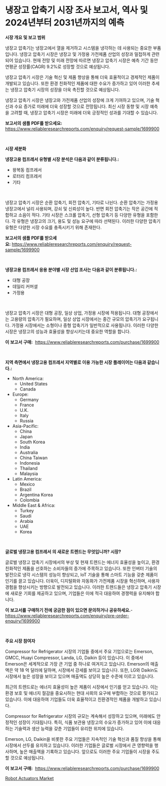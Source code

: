 <p><h1>냉장고 압축기 시장 조사 보고서, 역사 및 2024년부터 2031년까지의 예측</h1></p><p><strong>시장 개요 및 보고 범위</strong></p>
<p><p>냉장고 압축기는 냉장고에서 열을 제거하고 시스템을 냉각하는 데 사용되는 중요한 부품입니다. 냉장고 압축기 시장은 냉장고 및 가정용 가전제품 산업의 성장과 밀접하게 관련되어 있습니다. 현재 전망 및 미래 전망에 따르면 냉장고 압축기 시장은 예측 기간 동안 연평균 성장률(CAGR) 9.2%로 성장할 것으로 예상됩니다.</p><p>냉장고 압축기 시장은 기술 혁신 및 제품 향상을 통해 더욱 효율적이고 경제적인 제품이 개발되고 있습니다. 또한 환경 친화적인 제품에 대한 수요가 증가하고 있어 이러한 추세는 냉장고 압축기 시장의 성장을 더욱 촉진할 것으로 예상됩니다.</p><p>냉장고 압축기 시장은 냉장고와 가전제품 산업의 성장에 크게 기여하고 있으며, 기술 혁신과 수요 증가로 미래에 더욱 성장할 것으로 전망됩니다. 최신 시장 동향 및 시장 예측을 고려할 때, 냉장고 압축기 시장은 미래에 더욱 긍정적인 성과를 기대할 수 있습니다.</p></p>
<p><strong>보고서의 샘플 PDF를 받으세요:</strong> <a href="https://www.reliableresearchreports.com/enquiry/request-sample/1699900">https://www.reliableresearchreports.com/enquiry/request-sample/1699900</a></p>
<p>&nbsp;</p>
<p><strong>시장 세분화</strong></p>
<p><strong>냉장고용 컴프레서 유형별 시장 분석은 다음과 같이 분류됩니다.:</strong></p>
<p><ul><li>왕복동 컴프레서</li><li>로터리 컴프레서</li><li>기타</li></ul></p>
<p>&nbsp;</p>
<p><p>냉장고 압축기 시장은 순환 압축기, 회전 압축기, 기타로 나뉜다. 순환 압축기는 가정용 냉장고에서 널리 사용되며, 강쇠 및 신뢰성이 높다. 반면 회전 압축기는 작은 공간에 적합하고 소음이 적다. 기타 시장은 스크롤 압축기, 선형 압축기 등 다양한 유형을 포함한다. 각 유형은 냉장고의 크기, 용도 및 성능 요구에 따라 선택된다. 이러한 다양한 압축기 유형은 다양한 시장 수요를 충족시키기 위해 존재한다.</p></p>
<p><strong>보고서의 샘플 PDF를 받으세요:</strong>&nbsp;<a href="https://www.reliableresearchreports.com/enquiry/request-sample/1699900">https://www.reliableresearchreports.com/enquiry/request-sample/1699900</a></p>
<p>&nbsp;</p>
<p><strong> 냉장고용 컴프레서 응용 분야별 시장 산업 조사는 다음과 같이 분류됩니다.:</strong></p>
<p><ul><li>대형 공장</li><li>데일리 커머셜</li><li>가정용</li></ul></p>
<p>&nbsp;</p>
<p><p>냉장고 압축기 시장은 대형 공장, 일상 상업, 가정용 시장에 적용됩니다. 대형 공장에서는 고용량의 압축기가 필요하며, 일상 상업 시장에서는 중간 규모의 압축기가 요구됩니다. 가정용 시장에서는 소형이나 중형 압축기가 일반적으로 사용됩니다. 이러한 다양한 시장은 냉장고의 성능과 효율성을 향상시키는데 중요한 역할을 합니다.</p></p>
<p><strong>이 보고서 구매:</strong>&nbsp; <a href="https://www.reliableresearchreports.com/purchase/1699900">https://www.reliableresearchreports.com/purchase/1699900</a></p>
<p>&nbsp;</p>
<p><strong>지역 측면에서 냉장고용 컴프레서 지역별로 이용 가능한 시장 플레이어는 다음과 같습니다.:</strong></p>
<p><ul>
    <li>
        North America:
        <ul>
            <li>United States</li>
            <li>Canada</li>
        </ul>
    </li>
    <li>
        Europe:
        <ul>
            <li>Germany</li>
            <li>France</li>
            <li>U.K.</li>
            <li>Italy</li>
            <li>Russia</li>
        </ul>
    </li>
    <li>
        Asia-Pacific:
        <ul>
            <li>China</li>
            <li>Japan</li>
            <li>South Korea</li>
            <li>India</li>
            <li>Australia</li>
            <li>China Taiwan</li>
            <li>Indonesia</li>
            <li>Thailand</li>
            <li>Malaysia</li>
        </ul>
    </li>
    <li>
        Latin America:
        <ul>
            <li>Mexico</li>
            <li>Brazil</li>
            <li>Argentina Korea</li>
            <li>Colombia</li>
        </ul>
    </li>
    <li>
        Middle East & Africa:
        <ul>
            <li>Turkey</li>
            <li>Saudi</li>
            <li>Arabia</li>
            <li>UAE</li>
            <li>Korea</li>
        </ul>
    </li>
    </ul></p>
<p>&nbsp;</p>
<p><strong>글로벌 냉장고용 컴프레서 의 새로운 트렌드는 무엇입니까? 시장?</strong></p>
<p><p>글로벌 냉장고 압축기 시장에서의 부상 및 현재 트렌드는 에너지 효율성을 높이고, 환경 친화적인 제품을 선호하는 소비자들의 증가에 주목하고 있습니다. 또한 인버터 기술의 발전으로 냉각 시스템의 성능이 향상되고, IoT 기술을 통해 스마트 기능을 갖춘 제품이 인기를 끌고 있습니다. 더욱이, 디지털화와 자동화가 가전제품 시장을 혁신하며, 사용자 경험을 향상시키는 방향으로 발전되고 있습니다. 이러한 트렌드들은 냉장고 압축기 시장에 새로운 기회를 제공하고 있으며, 기업들은 이에 적극 대응하여 경쟁력을 유지해야 합니다.</p></p>
<p><strong>이 보고서를 구매하기 전에 궁금한 점이 있으면 문의하거나 공유하세요.</strong>- <a href="https://www.reliableresearchreports.com/enquiry/pre-order-enquiry/1699900">https://www.reliableresearchreports.com/enquiry/pre-order-enquiry/1699900</a></p>
<p>&nbsp;</p>
<p><strong>주요 시장 참여자</strong></p>
<p><p>Compressor for Refrigerator 시장의 기업들 중에서 주요 기업으로는 Emerson, GMCC, Huayi Compressor, Landa, LG, Daikin 등이 있습니다. 이 중에서 Emerson은 세계적으로 가장 큰 기업 중 하나로 여겨지고 있습니다. Emerson의 매출액은 약 18 억 달러에 달하며, 시장에서 강세를 보이고 있습니다. 또한, LG와 Daikin도 시장에서 높은 성장을 보이고 있으며 매출액도 상당히 높은 수준에 이르고 있습니다.</p><p>최근의 트렌드로는 에너지 효율성이 높은 제품이 시장에서 인기를 얻고 있습니다. 이는 환경 보호 및 에너지 절감을 중요시하는 현대 사회의 요구에 부합하는 것으로 평가되고 있습니다. 이에 대응하여 기업들도 더욱 효율적이고 친환경적인 제품을 개발하고 있습니다.</p><p>Compressor for Refrigerator 시장의 규모는 계속해서 성장하고 있으며, 미래에도 안정적인 성장이 기대됩니다. 특히, 식품 보관용 냉장고의 수요가 증가하고 있어 이에 대응하는 기술력과 생산 능력을 갖춘 기업들이 유리한 위치에 있습니다.</p><p>Emerson, LG, Daikin을 비롯한 주요 기업들은 지속적인 기술 혁신과 품질 향상을 통해 시장에서 선두를 유지하고 있습니다. 이러한 기업들은 글로벌 시장에서 큰 영향력을 행사하며, 높은 매출액을 기록하고 있습니다. 앞으로도 이러한 주요 기업들이 시장을 주도할 것으로 예상됩니다.</p></p>
<p><strong>이 보고서 구매:</strong>&nbsp;&nbsp;<a href="https://www.reliableresearchreports.com/purchase/1699900">https://www.reliableresearchreports.com/purchase/1699900</a></p>
<p><p><a href="https://view.publitas.com/reportprime-1/robot-actuators-market-dynamics-2024-2031-also-about-its-market-trends-projections-and-opportunities/">Robot Actuators Market</a></p></p>
